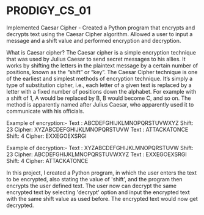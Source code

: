 # PRODIGY_CS_01
Implemented Caesar Cipher - Created a Python program that encrypts and decrypts text using the Caesar Cipher algorithm. Allowed a user to input a message and a shift value and performed encryption and decryption.

What is Caesar cipher?
The Caesar cipher is a simple encryption technique that was used by Julius Caesar to send secret messages to his allies. It works by shifting the letters in the plaintext message by a certain number of positions, known as the “shift” or “key”.
The Caesar Cipher technique is one of the earliest and simplest methods of encryption technique. It’s simply a type of substitution cipher, i.e., each letter of a given text is replaced by a letter with a fixed number of positions down the alphabet. For example with a shift of 1, A would be replaced by B, B would become C, and so on. The method is apparently named after Julius Caesar, who apparently used it to communicate with his officials.

Example of encryption:-
Text : ABCDEFGHIJKLMNOPQRSTUVWXYZ
Shift: 23
Cipher: XYZABCDEFGHIJKLMNOPQRSTUVW
Text : ATTACKATONCE
Shift: 4
Cipher: EXXEGOEXSRGI

Example of decryption:-
Text : XYZABCDEFGHIJKLMNOPQRSTUVW
Shift: 23
Cipher: ABCDEFGHIJKLMNOPQRSTUVWXYZ
Text : EXXEGOEXSRGI
Shift: 4
Cipher: ATTACKATONCE

In this project, I created a Python program, in which the user enters the text to be encrypted, also stating the value of 'shift', and the program then encrypts the user defined text. The user now can decrypt the same encrypted text by selecting 'decrypt' option and input the encrypted text with the same shift value as used before. The encrypted text would now get decrypted.
